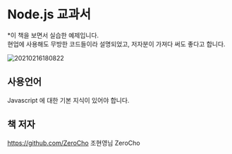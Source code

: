# Node.js 교과서

*이 책을 보면서 실습한 예제입니다.  
현업에 사용해도 무방한 코드들이라 설명되었고, 저자분이 가져다 써도 좋다고 합니다.

![20210216180822](https://user-images.githubusercontent.com/79053495/108042415-162ce600-7083-11eb-9c1a-0dace16b13a6.png)



## 사용언어

Javascript 에 대한 기본 지식이 있어야 합니다.




## 책 저자

https://github.com/ZeroCho
조현영님 ZeroCho
